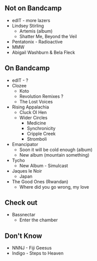## Not on Bandcamp
* edIT - more lazers
* Lindsey Stirling
    * Artemis (album)
    * Shatter Me, Beyond the Veil
* Pentatonix - Radioactive
* MMW
* Abigail Washburn & Bela Fleck


## On Bandcamp
* edIT - ?
* Clozee
    * Koto
    * Revolution Remixes ?
    * The Lost Voices
* Rising Appalachia 
    - Cluck Ol Hen
    - Wider Circles
        - Medicine
        - Synchronicity
        - Cripple Creek
        - Stromboli
* Emancipator 
    * Soon it will be cold enough (album)
    * New album (mountain something)
* Tycho
    * New Album - Simulcast
* Jaques le Noir 
    * Japan
* The Good Ones (Rwandan)
    * Where did you go wrong, my love
## Check out
* Bassnectar
    * Enter the chamber


## Don't Know
* NNNJ - Fiji Geesus
* Indigo - Steps to Heaven